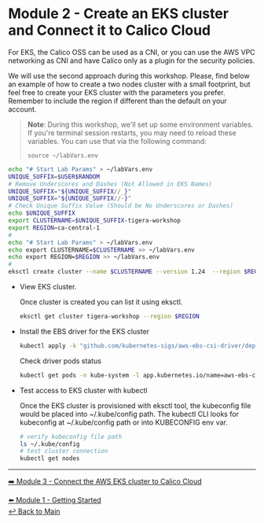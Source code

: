 # Module 2 - Create an EKS cluster and Connect it to Calico Cloud

For EKS, the Calico OSS can be used as a CNI, or you can use the AWS VPC networking as CNI and have Calico only as a plugin for the security policies. 

We will use the second approach during this workshop. Please, find below an example of how to create a two nodes cluster with a small footprint, but feel free to create your EKS cluster with the parameters you prefer. Remember to include the region if different than the default on your account.

> **Note**: During this workshop, we'll set up some environment variables. If you're terminal session restarts, you may need to reload these variables. You can use that via the following command: <p>
```source ~/labVars.env```

```bash
echo "# Start Lab Params" > ~/labVars.env
UNIQUE_SUFFIX=$USER$RANDOM
# Remove Underscores and Dashes (Not Allowed in EKS Names)
UNIQUE_SUFFIX="${UNIQUE_SUFFIX//_}"
UNIQUE_SUFFIX="${UNIQUE_SUFFIX//-}"
# Check Unique Suffix Value (Should be No Underscores or Dashes)
echo $UNIQUE_SUFFIX
export CLUSTERNAME=$UNIQUE_SUFFIX-tigera-workshop
export REGION=ca-central-1
# 
echo "# Start Lab Params" > ~/labVars.env
echo export CLUSTERNAME=$CLUSTERNAME >> ~/labVars.env
echo export REGION=$REGION >> ~/labVars.env
#
eksctl create cluster --name $CLUSTERNAME --version 1.24  --region $REGION --node-type m5.xlarge
```

- View EKS cluster.

  Once cluster is created you can list it using eksctl.
  
  ```bash
  eksctl get cluster tigera-workshop --region $REGION
  ```

- Install the EBS driver for the EKS cluster

  ```bash
  kubectl apply -k "github.com/kubernetes-sigs/aws-ebs-csi-driver/deploy/kubernetes/overlays/stable/?ref=release-1.15"
  ```
  
  Check driver pods status
  
  ```bash
  kubectl get pods -n kube-system -l app.kubernetes.io/name=aws-ebs-csi-driver
  ```

- Test access to EKS cluster with kubectl

  Once the EKS cluster is provisioned with eksctl tool, the kubeconfig file would be placed into ~/.kube/config path. The kubectl CLI looks for kubeconfig at ~/.kube/config path or into KUBECONFIG env var.

  ```bash
  # verify kubeconfig file path
  ls ~/.kube/config
  # test cluster connection
  kubectl get nodes
  ```

--- 

[:arrow_right: Module 3 - Connect the AWS EKS cluster to Calico Cloud](/modules/module-3-connect-calicocloud.md)  <br>

[:arrow_left: Module 1 - Getting Started](/modules/module-1-getting-started.md)    
[:leftwards_arrow_with_hook: Back to Main](/README.md)  